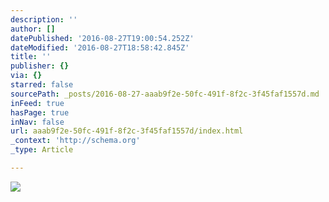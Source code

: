```yaml
---
description: ''
author: []
datePublished: '2016-08-27T19:00:54.252Z'
dateModified: '2016-08-27T18:58:42.845Z'
title: ''
publisher: {}
via: {}
starred: false
sourcePath: _posts/2016-08-27-aaab9f2e-50fc-491f-8f2c-3f45faf1557d.md
inFeed: true
hasPage: true
inNav: false
url: aaab9f2e-50fc-491f-8f2c-3f45faf1557d/index.html
_context: 'http://schema.org'
_type: Article

---
```

![](https://the-grid-user-content.s3-us-west-2.amazonaws.com/566d6bd2-3953-420b-9f8a-346dd2778a88.jpg)